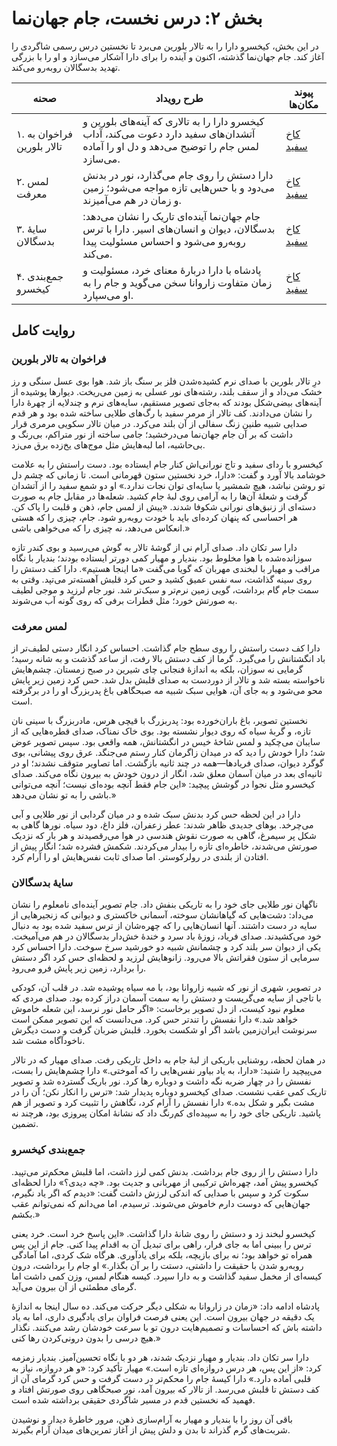 # بخش ۲: درس نخست، جام جهان‌نما

در این بخش، کیخسرو دارا را به تالار بلورین می‌برد تا نخستین درس رسمی شاگردی را آغاز کند. جام جهان‌نما گذشته، اکنون و آینده را برای دارا آشکار می‌سازد و او را با بزرگی تهدید بدسگالان روبه‌رو می‌کند.

| صحنه | طرح رویداد | پیوند مکان‌ها |
| --- | --- | --- |
| ۱. فراخوان به تالار بلورین | کیخسرو دارا را به تالاری که آینه‌های بلورین و آتشدان‌های سفید دارد دعوت می‌کند، آداب لمس جام را توضیح می‌دهد و دل او را آماده می‌سازد. | [کاخ سفید](../../../Locations/%DA%A9%D8%A7%D8%AE%20%D8%B3%D9%81%DB%8C%D8%AF.md) |
| ۲. لمس معرفت | دارا دستش را روی جام می‌گذارد، نور در بدنش می‌دود و با حس‌هایی تازه مواجه می‌شود؛ زمین و زمان در هم می‌آمیزند. | [کاخ سفید](../../../Locations/%DA%A9%D8%A7%D8%AE%20%D8%B3%D9%81%DB%8C%D8%AF.md) |
| ۳. سایهٔ بدسگالان | جام جهان‌نما آینده‌ای تاریک را نشان می‌دهد: بدسگالان، دیوان و انسان‌های اسیر. دارا با ترس روبه‌رو می‌شود و احساس مسئولیت پیدا می‌کند. | [کاخ سفید](../../../Locations/%DA%A9%D8%A7%D8%AE%20%D8%B3%D9%81%DB%8C%D8%AF.md) |
| ۴. جمع‌بندی کیخسرو | پادشاه با دارا دربارهٔ معنای خرد، مسئولیت و زمان متفاوت زاروانا سخن می‌گوید و جام را به او می‌سپارد. | [کاخ سفید](../../../Locations/%DA%A9%D8%A7%D8%AE%20%D8%B3%D9%81%DB%8C%D8%AF.md) |

## روایت کامل

### فراخوان به تالار بلورین
درِ تالار بلورین با صدای نرم کشیده‌شدن فلز بر سنگ باز شد. هوا بوی عسل سنگی و رز خشک می‌داد و از سقف بلند، رشته‌های نور عسلی به زمین می‌ریخت. دیوارها پوشیده از آینه‌های بیضی‌شکل بودند که به‌جای تصویر مستقیم، سایه‌های نرم و چندلایه از چهرهٔ دارا را نشان می‌دادند. کف تالار از مرمر سفید با رگ‌های طلایی ساخته شده بود و هر قدم صدایی شبیه طنین زنگ سفالی از آن بلند می‌کرد. در میان تالار سکویی مرمری قرار داشت که بر آن جام جهان‌نما می‌درخشید؛ جامی ساخته از نور متراکم، بی‌رنگ و بی‌حاشیه، اما لبه‌هایش مثل موج‌های یخ‌زده برق می‌زد.

کیخسرو با ردای سفید و تاج نورانی‌اش کنار جام ایستاده بود. دست راستش را به علامت خوشامد بالا آورد و گفت: «دارا، خرد نخستین ستون قهرمانی است. تا زمانی که چشم دل تو روشن نباشد، هیچ شمشیر یا سایه‌ای توان نجات ندارد.» او دو شمع سفید را از آتشدان گرفت و شعلهٔ آن‌ها را به آرامی روی لبهٔ جام کشید. شعله‌ها در مقابل جام به صورت دسته‌ای از زنبق‌های نورانی شکوفا شدند. «پیش از لمس جام، ذهن و قلبت را پاک کن. هر احساسی که پنهان کرده‌ای باید با خودت روبه‌رو شود. جام، چیزی را که هستی انعکاس می‌دهد، نه چیزی را که می‌خواهی باشی.»

دارا سر تکان داد. صدای آرام نی از گوشهٔ تالار به گوش می‌رسید و بوی کندر تازه سوزانده‌شده با هوا مخلوط بود. بندیار و مهیار کمی دورتر ایستاده بودند؛ بندیار با نگاه مراقب و مهیار با لبخندی مهربان که گویا می‌گفت «ما اینجا هستیم». دارا کف دستش را روی سینه گذاشت، سه نفس عمیق کشید و حس کرد قلبش آهسته‌تر می‌تپد. وقتی به سمت جام گام برداشت، گویی زمین نرم‌تر و سبک‌تر شد. نور جام لرزید و موجی لطیف به صورتش خورد؛ مثل قطرات برفی که روی گونه آب می‌شوند.

### لمس معرفت
دارا کف دست راستش را روی سطح جام گذاشت. احساس کرد انگار دستی لطیف‌تر از باد انگشتانش را می‌گیرد. گرما از کف دستش بالا رفت، از ساعد گذشت و به شانه رسید؛ گرمایی نه سوزان، بلکه به اندازهٔ فنجانی چای شیرین در صبح زمستان. چشم‌هایش ناخواسته بسته شد و تالار از دوردست به صدای قلبش بدل شد. حس کرد زمین زیر پایش محو می‌شود و به جای آن، هوایی سبک شبیه مه صبحگاهی باغ پدربزرگ او را در برگرفته است.

نخستین تصویر، باغ باران‌خورده بود: پدربزرگ با قیچی هرس، مادربزرگ با سینی نان تازه، و گربهٔ سیاه که روی دیوار نشسته بود. بوی خاک نمناک، صدای قطره‌هایی که از سایبان می‌چکید و لمس شاخهٔ خیس در انگشتانش، همه واقعی بود. سپس تصویر عوض شد؛ دارا خودش را دید که در میدان زاگرمان کنار رستم می‌جنگد. عرق روی پیشانی، بوی گوگرد دیوان، صدای فریادها—همه در چند ثانیه بازگشت. اما تصاویر متوقف نشدند؛ او در ثانیه‌ای بعد در میان آسمان معلق شد، انگار از درون خودش به بیرون نگاه می‌کند. صدای کیخسرو مثل نجوا در گوشش پیچید: «این جام فقط آنچه بوده‌ای نیست؛ آنچه می‌توانی باشی را به تو نشان می‌دهد.»

دارا در این لحظه حس کرد بدنش سبک شده و در میان گردابی از نور طلایی و آبی می‌چرخد. بوهای جدیدی ظاهر شدند: عطر زعفران، فلز داغ، دود سیاه. نورها گاهی به شکل پر سیمرغ، گاهی به صورت نقوش هندسی در هوا می‌رقصیدند و هر بار که نزدیک صورتش می‌شدند، خاطره‌ای تازه را بیدار می‌کردند. شکمش فشرده شد؛ انگار پیش از افتادن از بلندی در رولرکوستر. اما صدای ثابت نفس‌هایش او را آرام کرد.

### سایهٔ بدسگالان
ناگهان نور طلایی جای خود را به تاریکی بنفش داد. جام تصویر آینده‌ای نامعلوم را نشان می‌داد: دشت‌هایی که گیاهانشان سوخته، آسمانی خاکستری و دیوانی که زنجیرهایی از سایه در دست داشتند. آنها انسان‌هایی را که چهره‌شان از ترس سفید شده بود به دنبال خود می‌کشیدند. صدای فریاد، زوزهٔ باد سرد و خندهٔ خش‌دار بدسگالان در هم می‌آمیخت. یکی از دیوان سر بلند کرد و چشمانش شبیه دو خورشید سرخ سوخت. دارا احساس کرد سرمایی از ستون فقراتش بالا می‌رود. زانوهایش لرزید و لحظه‌ای حس کرد اگر دستش را بردارد، زمین زیر پایش فرو می‌رود.

در تصویر، شهری از نور که شبیه زاروانا بود، با مه سیاه پوشیده شد. در قلب آن، کودکی با تاجی از سایه می‌گریست و دستش را به سمت آسمان دراز کرده بود. صدای مردی که معلوم نبود کیست، از دل تصویر برخاست: «اگر حامل نور نرسد، این شعله خاموش خواهد شد.» دارا نفسش را تندتر حس کرد. می‌دانست که این تصویر ممکن است سرنوشت ایران‌زمین باشد اگر او شکست بخورد. قلبش ضربان گرفت و دست دیگرش ناخودآگاه مشت شد.

در همان لحظه، روشنایی باریکی از لبهٔ جام به داخل تاریکی رفت. صدای مهیار که در تالار می‌پیچید را شنید: «دارا، به یاد بیاور نفس‌هایی را که آموختی.» دارا چشم‌هایش را بست، نفسش را در چهار ضربه نگه داشت و دوباره رها کرد. نور باریک گسترده شد و تصویر تاریک کمی عقب نشست. صدای کیخسرو دوباره پدیدار شد: «ترس را انکار نکن؛ آن را در مشت بگیر و شکل بده.» دارا نفسش را آرام کرد، نگاهش را تثبیت کرد و تصویر از هم پاشید. تاریکی جای خود را به سپیده‌ای کم‌رنگ داد که نشانهٔ امکان پیروزی بود، هرچند نه تضمین.

### جمع‌بندی کیخسرو
دارا دستش را از روی جام برداشت. بدنش کمی لرز داشت، اما قلبش محکم‌تر می‌تپید. کیخسرو پیش آمد، چهره‌اش ترکیبی از مهربانی و جدیت بود. «چه دیدی؟» دارا لحظه‌ای سکوت کرد و سپس با صدایی که اندکی لرزش داشت گفت: «دیدم که اگر یاد نگیرم، جهان‌هایی که دوست دارم خاموش می‌شوند. ترسیدم، اما می‌دانم که نمی‌توانم عقب بکشم.»

کیخسرو لبخند زد و دستش را روی شانهٔ دارا گذاشت. «این پاسخ خرد است. خرد یعنی ترس را ببینی اما به جای فرار، راهی برای تبدیل آن به اقدام پیدا کنی. جام از این پس همراه تو خواهد بود؛ نه برای بازیچه، بلکه برای یادآوری. هرگاه شک کردی، اما آمادگی روبه‌رو شدن با حقیقت را داشتی، دستت را بر آن بگذار.» او جام را برداشت، درون کیسه‌ای از مخمل سفید گذاشت و به دارا سپرد. کیسه هنگام لمس، وزن کمی داشت اما گرمای مطمئنی از آن بیرون می‌آید.

پادشاه ادامه داد: «زمان در زاروانا به شکلی دیگر حرکت می‌کند. ده سال اینجا به اندازهٔ یک دقیقه در جهان بیرون است. این یعنی فرصت فراوان برای یادگیری داری، اما به یاد داشته باش که احساسات و تصمیم‌هایت درون تو با سرعت خودشان رشد می‌کنند. نگذار هیچ درسی را بدون درونی‌کردن رها کنی.»

دارا سر تکان داد. بندیار و مهیار نزدیک شدند، هر دو با نگاه تحسین‌آمیز. بندیار زمزمه کرد: «از این پس، هر درس دروازه‌ای تازه است.» مهیار تأکید کرد: «و هر دروازه، نیاز به قلبی آماده دارد.» دارا کیسهٔ جام را محکم‌تر در دست گرفت و حس کرد گرمای آن از کف دستش تا قلبش می‌رسد. از تالار که بیرون آمد، نور صبحگاهی روی صورتش افتاد و فهمید که نخستین قدم در مسیر شاگردی حقیقی برداشته شده است.

باقی آن روز را با بندیار و مهیار به آرام‌سازی ذهن، مرور خاطرهٔ دیدار و نوشیدن شربت‌های گرم گذراند تا بدن و دلش پیش از آغاز تمرین‌های میدان آرام بگیرند.
